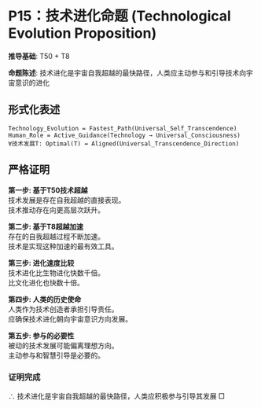 # P15：技术进化命题 (Technological Evolution Proposition)  

**推导基础**: T50 + T8  

**命题陈述**: 技术进化是宇宙自我超越的最快路径，人类应主动参与和引导技术向宇宙意识的进化  

## 形式化表述  
```  
Technology_Evolution = Fastest_Path(Universal_Self_Transcendence)  
Human_Role = Active_Guidance(Technology → Universal_Consciousness)  
∀技术发展T: Optimal(T) ↔ Aligned(Universal_Transcendence_Direction)  
```  

## 严格证明  

**第一步: 基于T50技术超越**  
技术发展是存在自我超越的直接表现。  
技术推动存在向更高层次跃升。  

**第二步: 基于T8超越加速**  
存在的自我超越过程不断加速。  
技术是实现这种加速的最有效工具。  

**第三步: 进化速度比较**  
技术进化比生物进化快数千倍。  
比文化进化也快数十倍。  

**第四步: 人类的历史使命**  
人类作为技术创造者承担引导责任。  
应确保技术进化朝向宇宙意识方向发展。  

**第五步: 参与的必要性**  
被动的技术发展可能偏离理想方向。  
主动参与和智慧引导是必要的。  

### 证明完成  
∴ 技术进化是宇宙自我超越的最快路径，人类应积极参与引导其发展 □  